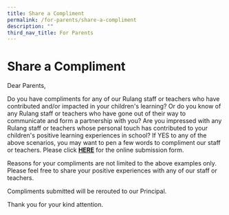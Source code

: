 ```yaml
---
title: Share a Compliment
permalink: /for-parents/share-a-compliment
description: ""
third_nav_title: For Parents
---
```


Share a Compliment
==================

Dear Parents,  
  
Do you have compliments for any of our Rulang staff or teachers who have contributed and/or impacted in your children's learning? Or do you know of any Rulang staff or teachers who have gone out of their way to communicate and form a partnership with you? Are you impressed with any Rulang staff or teachers whose personal touch has contributed to your children's positive learning experiences in school? If YES to any of the above scenarios, you may want to pen a few words to compliment our staff or teachers. Please click [**HERE**](https://www.moe.gov.sg/about-us/compliments) for the online submission form.   
  
Reasons for your compliments are not limited to the above examples only. Please feel free to share your positive experiences with any of our staff or teachers.  
  
Compliments submitted will be rerouted to our Principal.  
  
Thank you for your kind attention.